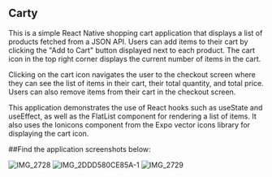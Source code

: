 ## Carty


This is a simple React Native shopping cart application that displays a list of products fetched from a JSON API. Users can add items to their cart by clicking the "Add to Cart" button displayed next to each product. The cart icon in the top right corner displays the current number of items in the cart. 

Clicking on the cart icon navigates the user to the checkout screen where they can see the list of items in their cart, their total quantity, and total price. Users can also remove items from their cart in the checkout screen. 

This application demonstrates the use of React hooks such as useState and useEffect, as well as the FlatList component for rendering a list of items. It also uses the Ionicons component from the Expo vector icons library for displaying the cart icon.

##Find the application screenshots below:

![IMG_2728](https://user-images.githubusercontent.com/132593114/236379922-2647641b-5cd6-40d1-8265-f473c74e6a74.PNG)
![IMG_2DDD580CE85A-1](https://user-images.githubusercontent.com/132593114/236380119-1c41ce26-1b3a-4544-b559-e06081309613.jpeg)
![IMG_2729](https://user-images.githubusercontent.com/132593114/236379829-3166f4c8-13b4-4ec5-8428-1463bb91401a.PNG)
